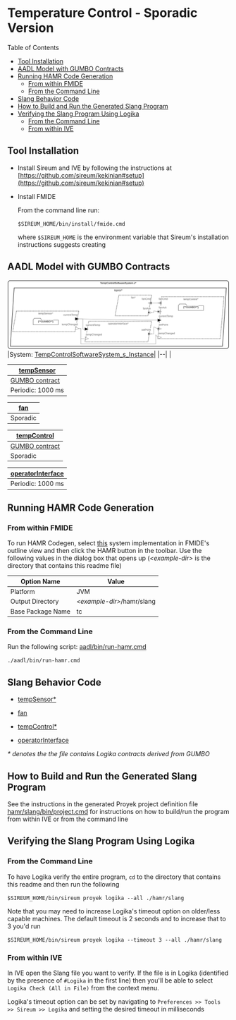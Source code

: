 # Temperature Control - Sporadic Version

 Table of Contents
<!--table-of-contents_start-->
  * [Tool Installation](#tool-installation)
  * [AADL Model with GUMBO Contracts](#aadl-model-with-gumbo-contracts)
  * [Running HAMR Code Generation](#running-hamr-code-generation)
    * [From within FMIDE](#from-within-fmide)
    * [From the Command Line](#from-the-command-line)
  * [Slang Behavior Code](#slang-behavior-code)
  * [How to Build and Run the Generated Slang Program](#how-to-build-and-run-the-generated-slang-program)
  * [Verifying the Slang Program Using Logika](#verifying-the-slang-program-using-logika)
    * [From the Command Line](#from-the-command-line)
    * [From within IVE](#from-within-ive)
<!--table-of-contents_end-->


## Tool Installation
<!--tool-installation_start-->
- Install Sireum and IVE by following the instructions at [https://github.com/sireum/kekinian#setup](https://github.com/sireum/kekinian#setup)

- Install FMIDE

  From the command line run:

  ```
  $SIREUM_HOME/bin/install/fmide.cmd
  ```

  where ``$SIREUM_HOME`` is the environment variable that Sireum's installation instructions suggests creating

<!--tool-installation_end-->


## AADL Model with GUMBO Contracts
<!--aadl-model-with-gumbo-contracts_start-->
![AADL Arch](aadl/diagrams/aadl-arch.svg)
|System: [TempControlSoftwareSystem_s_Instance](aadl/packages/TempControlSoftwareSystem.aadl#L61)|
|--|
|

|[tempSensor](aadl/packages/TempSensor.aadl#L47)|
|--|
|[GUMBO contract](aadl/packages/TempSensor.aadl#L24)|
|Periodic: 1000 ms|


|[fan](aadl/packages/CoolingFan.aadl#L31)|
|--|
|Sporadic|


|[tempControl](aadl/packages/TempControlSoftwareSystem.aadl#L119)|
|--|
|[GUMBO contract](aadl/packages/TempControlSoftwareSystem.aadl#L78)|
|Sporadic|


|[operatorInterface](aadl/packages/TempControlSoftwareSystem.aadl#L267)|
|--|
|Periodic: 1000 ms|

<!--aadl-model-with-gumbo-contracts_end-->


## Running HAMR Code Generation
<!--running-hamr-code-generation_start--><!--running-hamr-code-generation_end-->

### From within FMIDE
<!--from-within-fmide_start-->
To run HAMR Codegen, select [this](aadl/packages/TempControlSoftwareSystem.aadl#L61) system implementation in FMIDE's outline view and then click the
HAMR button in the toolbar.  Use the following values in the dialog box that opens up (_&lt;example-dir&gt;_ is the directory that contains this readme file)

Option Name|Value |
|--|--|
Platform|JVM|
Output Directory|_&lt;example-dir&gt;_/hamr/slang|
Base Package Name|tc|

<!--from-within-fmide_end-->


### From the Command Line
<!--from-the-command-line_start-->
Run the following script: [aadl/bin/run-hamr.cmd](aadl/bin/run-hamr.cmd)

```
./aadl/bin/run-hamr.cmd
```
<!--from-the-command-line_end-->


## Slang Behavior Code
<!--slang-behavior-code_start-->
  * [tempSensor*](hamr/slang/src/main/component/tc/TempSensor/TempSensor_s_tcproc_tempSensor.scala)

  * [fan](hamr/slang/src/main/component/tc/CoolingFan/Fan_s_tcproc_fan.scala)

  * [tempControl*](hamr/slang/src/main/component/tc/TempControlSoftwareSystem/TempControl_s_tcproc_tempControl.scala)

  * [operatorInterface](hamr/slang/src/main/component/tc/TempControlSoftwareSystem/OperatorInterface_s_tcproc_operatorInterface.scala)

 *\* denotes the the file contains Logika contracts derived from GUMBO*
<!--slang-behavior-code_end-->

## How to Build and Run the Generated Slang Program
<!--how-to-build-and-run-the-generated-slang-program_start-->
See the instructions in the generated Proyek project definition file [hamr/slang/bin/project.cmd](hamr/slang/bin/project.cmd)
for instructions on how to build/run the program from within IVE or from
the command line
<!--how-to-build-and-run-the-generated-slang-program_end-->

## Verifying the Slang Program Using Logika
<!--verifying-the-slang-program-using-logika_start--><!--verifying-the-slang-program-using-logika_end-->

### From the Command Line
<!--from-the-command-line_start-->
To have Logika verify the entire program, ``cd`` to the directory that contains this
readme and then run the following

```
$SIREUM_HOME/bin/sireum proyek logika --all ./hamr/slang
```

Note that you may need to increase Logika's timeout option on older/less capable machines.  The
default timeout is 2 seconds and to increase that to 3 you'd run

```
$SIREUM_HOME/bin/sireum proyek logika --timeout 3 --all ./hamr/slang
```

<!--from-the-command-line_end-->


### From within IVE
<!--from-within-ive_start-->
In IVE open the Slang file you want to verify.  If the file is in Logika
(identified by the presence of ``#Logika`` in the first line) then you'll be able to
 select ``Logika Check (All in File)`` from the context menu.

Logika's timeout option can be set by navigating to
``Preferences >> Tools >> Sireum >> Logika`` and setting the desired timeout
in milliseconds
<!--from-within-ive_end-->

